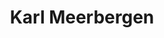 ---
# Display name
title: Karl Meerbergen

# Username (this should match the folder name)
authors:
- karl-meerbergen

# Is this the primary user of the site?
superuser: false

# Link to personal page
social:
- icon: address-card
  icon_pack: fas
  link: 'https://people.cs.kuleuven.be/~karl.meerbergen/' 
---